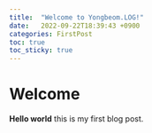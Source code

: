 ```yaml
---
title:  "Welcome to Yongbeom.LOG!"
date:   2022-09-22T18:39:43 +0900
categories: FirstPost
toc: true
toc_sticky: true
---
```


# Welcome

**Hello world**
this is my first blog post.
